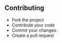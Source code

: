 ## Contributing

* Fork the project
* Contribute your code
* Commit your changes.
* Create a pull request

